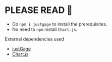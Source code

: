 # PLEASE READ 🚨

* Do `npm i justgage` to install the prerequisites.
* No need to `npm` install `Chart.js`.

External dependencies used

* [justGage](https://toorshia.github.io/justgage/#:~:text=What%20is%20JustGage%3F,works%20in%20almost%20any%20browser%20%2D)
* [Chart.js](https://www.chartjs.org/docs/latest/)
